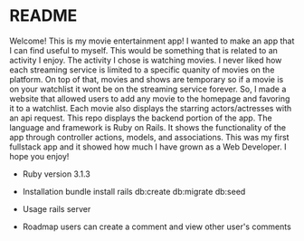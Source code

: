 # README

Welcome! This is my movie entertainment app! I wanted to make an app that I can find useful to myself. This would be something that is related to an activity I enjoy. The activity I chose is watching movies. I never liked how each streaming service is limited to a specific quanity of movies on the platform. On top of that, movies and shows are temporary so if a movie is on your watchlist it wont be on the streaming service forever. So, I made a website that allowed users to add any movie to the homepage and favoring it to a watchlist. Each movie also displays the starring actors/actresses with an api request. This repo displays the backend portion of the app. The language and framework is Ruby on Rails. It shows the functionality of the app through controller actions, models, and associations. This was my first fullstack app and it showed how much I have grown as a Web Developer. I hope you enjoy!


* Ruby version 3.1.3

* Installation
  bundle install
  rails db:create db:migrate db:seed
  
* Usage
  rails server

* Roadmap
  users can create a comment and view other user's comments

